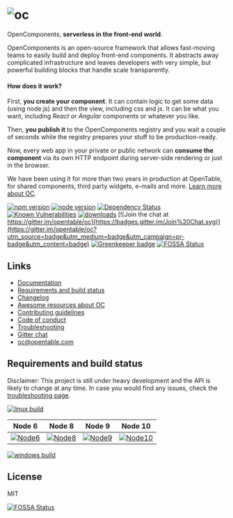 ![oc](https://raw.githubusercontent.com/opencomponents/oc/master/logo-type.png)
=============

OpenComponents, **serverless in the front-end world**.

OpenComponents is an open-source framework that allows fast-moving teams to easily build and deploy front-end components. It abstracts away complicated infrastructure and leaves developers with very simple, but powerful building blocks that handle scale transparently.

#### How does it work?

First, **you create your component**. It can contain logic to get some data (using node.js) and then the view, including css and js. It can be what you want, including *React* or *Angular* components or whatever you like.

Then, **you publish it** to the OpenComponents registry and you wait a couple of seconds while the registry prepares your stuff to be production-ready.

Now, every web app in your private or public network can **consume the component** via its own HTTP endpoint during server-side rendering or just in the browser.

We have been using it for more than two years in production at OpenTable, for shared components, third party widgets, e-mails and more. [Learn more about OC](http://tech.opentable.co.uk/blog/2016/04/27/opencomponents-microservices-in-the-front-end-world/).

[![npm version](https://img.shields.io/npm/v/oc.svg)](https://npmjs.org/package/oc)
[![node version](https://img.shields.io/node/v/oc.svg)](https://npmjs.org/package/oc)
[![Dependency Status](https://david-dm.org/opencomponents/oc.svg)](https://david-dm.org/opencomponents/oc)
[![Known Vulnerabilities](https://snyk.io/test/github/opencomponents/oc/badge.svg)](https://snyk.io/test/github/opencomponents/oc)
[![downloads](https://img.shields.io/npm/dm/oc.svg?label=downloads+from+npm)](https://npmjs.org/package/oc)
[![Join the chat at https://gitter.im/opentable/oc](https://badges.gitter.im/Join%20Chat.svg)](https://gitter.im/opentable/oc?utm_source=badge&utm_medium=badge&utm_campaign=pr-badge&utm_content=badge)
[![Greenkeeper badge](https://badges.greenkeeper.io/opencomponents/oc.svg)](https://greenkeeper.io/) 
[![FOSSA Status](https://app.fossa.io/api/projects/git%2Bgithub.com%2Fopencomponents%2Foc.svg?type=shield)](https://app.fossa.io/projects/git%2Bgithub.com%2Fopencomponents%2Foc?ref=badge_shield)

## Links

- [Documentation](https://github.com/opencomponents/oc/wiki)
- [Requirements and build status](#requirements-and-build-status)
- [Changelog](CHANGELOG.md)
- [Awesome resources about OC](https://github.com/matteofigus/awesome-oc)
- [Contributing guidelines](CONTRIBUTING.md)
- [Code of conduct](CONTRIBUTING.md#code-of-conduct)
- [Troubleshooting](CONTRIBUTING.md#troubleshooting)
- [Gitter chat](https://gitter.im/opentable/oc)
- oc@opentable.com

## Requirements and build status

Disclaimer: This project is still under heavy development and the API is likely to change at any time. In case you would find any issues, check the [troubleshooting page](CONTRIBUTING.md#troubleshooting).

[![linux build](https://img.shields.io/travis/opencomponents/oc/master.svg?label=linux+build)](http://travis-ci.org/opencomponents/oc)

| Node 6| Node 8| Node 9| Node 10| 
|-------|-------|-------|--------|
| [![Node6][1]][5]| [![Node8][2]][5] | [![Node9][3]][5] | [![Node10][4]][5] |

[1]: https://travis-matrix-badges.herokuapp.com/repos/opencomponents/oc/branches/master/1
[2]: https://travis-matrix-badges.herokuapp.com/repos/opencomponents/oc/branches/master/2
[3]: https://travis-matrix-badges.herokuapp.com/repos/opencomponents/oc/branches/master/3
[4]: https://travis-matrix-badges.herokuapp.com/repos/opencomponents/oc/branches/master/4
[5]: https://travis-ci.org/opencomponents/oc


[![windows build](https://img.shields.io/appveyor/ci/matteofigus/oc/master.svg?label=windows+build)](https://ci.appveyor.com/project/matteofigus/oc)

## License

MIT

[![FOSSA Status](https://app.fossa.io/api/projects/git%2Bgithub.com%2Fopencomponents%2Foc.svg?type=large)](https://app.fossa.io/projects/git%2Bgithub.com%2Fopencomponents%2Foc?ref=badge_large)
